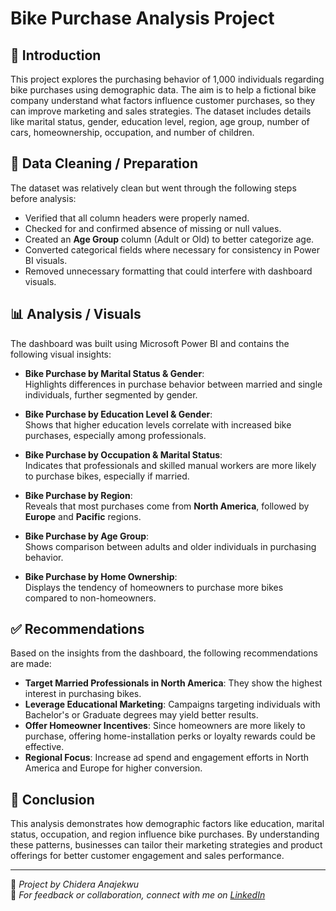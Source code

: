 # Bike Purchase Analysis Project

## 📌 Introduction  
This project explores the purchasing behavior of 1,000 individuals regarding bike purchases using demographic data. The aim is to help a fictional bike company understand what factors influence customer purchases, so they can improve marketing and sales strategies. The dataset includes details like marital status, gender, education level, region, age group, number of cars, homeownership, occupation, and number of children.

## 🧹 Data Cleaning / Preparation  
The dataset was relatively clean but went through the following steps before analysis:
- Verified that all column headers were properly named.
- Checked for and confirmed absence of missing or null values.
- Created an **Age Group** column (Adult or Old) to better categorize age.
- Converted categorical fields where necessary for consistency in Power BI visuals.
- Removed unnecessary formatting that could interfere with dashboard visuals.

## 📊 Analysis / Visuals  
The dashboard was built using Microsoft Power BI and contains the following visual insights:

- **Bike Purchase by Marital Status & Gender**:  
  Highlights differences in purchase behavior between married and single individuals, further segmented by gender.

- **Bike Purchase by Education Level & Gender**:  
  Shows that higher education levels correlate with increased bike purchases, especially among professionals.

- **Bike Purchase by Occupation & Marital Status**:  
  Indicates that professionals and skilled manual workers are more likely to purchase bikes, especially if married.

- **Bike Purchase by Region**:  
  Reveals that most purchases come from **North America**, followed by **Europe** and **Pacific** regions.

- **Bike Purchase by Age Group**:  
  Shows comparison between adults and older individuals in purchasing behavior.

- **Bike Purchase by Home Ownership**:  
  Displays the tendency of homeowners to purchase more bikes compared to non-homeowners.

## ✅ Recommendations  
Based on the insights from the dashboard, the following recommendations are made:

- **Target Married Professionals in North America**: They show the highest interest in purchasing bikes.
- **Leverage Educational Marketing**: Campaigns targeting individuals with Bachelor's or Graduate degrees may yield better results.
- **Offer Homeowner Incentives**: Since homeowners are more likely to purchase, offering home-installation perks or loyalty rewards could be effective.
- **Regional Focus**: Increase ad spend and engagement efforts in North America and Europe for higher conversion.

## 🧾 Conclusion  
This analysis demonstrates how demographic factors like education, marital status, occupation, and region influence bike purchases. By understanding these patterns, businesses can tailor their marketing strategies and product offerings for better customer engagement and sales performance.

---

🔗 *Project by Chidera Anajekwu*  
📧 *For feedback or collaboration, connect with me on [LinkedIn](https://www.linkedin.com/in/your-profile)*
